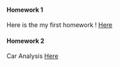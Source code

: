#### Homework 1 
Here is the my first homework ! [Here](Deneme.html)

#### Homework 2
Car Analysis [Here](27%20Şubat%20R.html)
